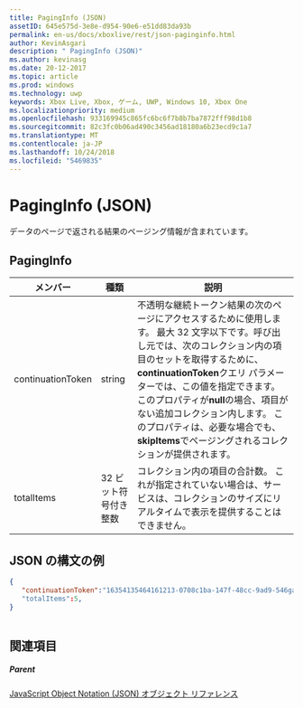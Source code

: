 ```yaml
---
title: PagingInfo (JSON)
assetID: 645e575d-3e8e-d954-90e6-e51dd83da93b
permalink: en-us/docs/xboxlive/rest/json-paginginfo.html
author: KevinAsgari
description: " PagingInfo (JSON)"
ms.author: kevinasg
ms.date: 20-12-2017
ms.topic: article
ms.prod: windows
ms.technology: uwp
keywords: Xbox Live, Xbox, ゲーム, UWP, Windows 10, Xbox One
ms.localizationpriority: medium
ms.openlocfilehash: 933169945c865fc6bc6f7b8b7ba7872fff98d1b8
ms.sourcegitcommit: 82c3fc0b06ad490c3456ad18180a6b23ecd9c1a7
ms.translationtype: MT
ms.contentlocale: ja-JP
ms.lasthandoff: 10/24/2018
ms.locfileid: "5469835"
---
```

# <a name="paginginfo-json"></a>PagingInfo (JSON)
データのページで返される結果のページング情報が含まれています。 
<a id="ID4EN"></a>

 
## <a name="paginginfo"></a>PagingInfo
 
| メンバー| 種類| 説明| 
| --- | --- | --- | 
| continuationToken| string| 不透明な継続トークン結果の次のページにアクセスするために使用します。 最大 32 文字以下です。呼び出し元では、次のコレクション内の項目のセットを取得するために、 <b>continuationToken</b>クエリ パラメーターでは、この値を指定できます。 このプロパティが<b>null</b>の場合、項目がない追加コレクション内します。 このプロパティは、必要な場合でも、 <b>skipItems</b>でページングされるコレクションが提供されます。| 
| totalItems| 32 ビット符号付き整数| コレクション内の項目の合計数。 これが指定されていない場合は、サービスは、コレクションのサイズにリアルタイムで表示を提供することはできません。| 
  
<a id="ID4E4B"></a>

 
## <a name="sample-json-syntax"></a>JSON の構文の例
 

```json
{
   "continuationToken":"16354135464161213-0708c1ba-147f-48cc-9ad9-546gaadg648"
   "totalItems":5,
}
    
```

  
<a id="ID4EGC"></a>

 
## <a name="see-also"></a>関連項目
 
<a id="ID4EIC"></a>

 
##### <a name="parent"></a>Parent 

[JavaScript Object Notation (JSON) オブジェクト リファレンス](atoc-xboxlivews-reference-json.md)

   